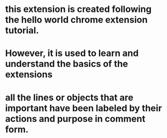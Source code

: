 # this extension is created following the hello world chrome extension tutorial.

# However, it is used to learn and understand the basics of the extensions

# all the lines or objects that are important have been labeled by their actions and purpose in comment form.